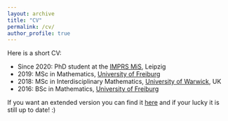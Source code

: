 ```yaml
---
layout: archive
title: "CV"
permalink: /cv/
author_profile: true
---
```


Here is a short CV:

* Since 2020: PhD student at the [IMPRS MiS](https://www.imprs-mis.mpg.de/), Leipzig
* 2019: MSc in Mathematics, [University of Freiburg](http://www.uni-freiburg.de/)
* 2018: MSc in Interdisciplinary Mathematics, [University of Warwick](https://warwick.ac.uk/), UK
* 2016: BSc in Mathematics, [University of Freiburg](http://www.uni-freiburg.de/)

If you want an extended version you can find it [here](/files/CV.pdf) and if your lucky it is still up to date! :)
